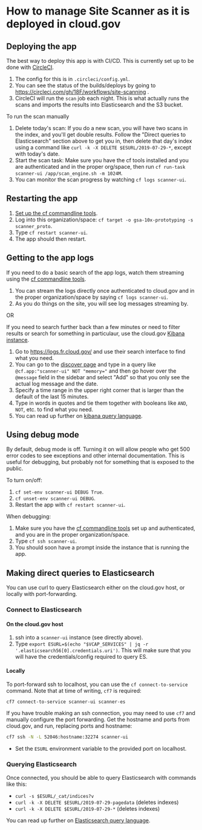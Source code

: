 # How to manage Site Scanner as it is deployed in cloud.gov

## Deploying the app

The best way to deploy this app is with CI/CD.  This is currently set up to be done with [CircleCI](https://circleci.com/gh/18F/workflows/site-scanning).

1. The config for this is in `.circleci/config.yml`.
2. You can see the status of the builds/deploys by going to https://circleci.com/gh/18F/workflows/site-scanning .
3. CircleCI will run the `scan` job each night. This is what actually runs the scans and imports the results into Elasticsearch and the S3 bucket.

To run the scan manually
1. Delete today's scan:  If you do a new scan, you will have two scans in the index, and you'll
  get double results.  Follow the "Direct queries to Elasticsearch" section above to get
  you in, then delete that day's index using a command like `curl -k -X DELETE $ESURL/2019-07-29-*`,
  except with today's date.
2. Start the scan task:  Make sure you have the cf tools installed and you are authenticated
  and in the proper org/space, then run `cf run-task scanner-ui /app/scan_engine.sh -m 1024M`.
3. You can monitor the scan progress by watching `cf logs scanner-ui`.

## Restarting the app

1. [Set up the cf commandline tools](https://cloud.gov/docs/getting-started/setup/#set-up-the-command-line).
2. Log into this organization/space: `cf target -o gsa-10x-prototyping -s scanner_proto`.
3. Type `cf restart scanner-ui`.
4. The app should then restart.

## Getting to the app logs

If you need to do a basic search of the app logs, watch them streaming using the
[cf commandline tools](https://cloud.gov/docs/getting-started/setup/#set-up-the-command-line).

1. You can stream the logs directly once authenticated to cloud.gov and in the proper organization/space by saying `cf logs scanner-ui`.
2. As you do things on the site, you will see log messages streaming by.

OR

If you need to search further back than a few minutes or need to filter results or search for something in particulaur, use the cloud.gov [Kibana instance](https://logs.fr.cloud.gov/).

1. Go to https://logs.fr.cloud.gov/ and use their search interface to find what you need.
2. You can go to the [discover page](https://logs.fr.cloud.gov/app/kibana#/discover) and type in a query like `@cf.app:"scanner-ui" NOT "memory="` and then go hover over the `@message` field in the sidebar and select "Add" so that you only see the actual log message and the date.
3. Specify a time range in the upper right corner that is larger than the default of the last 15 minutes.
4. Type in words in quotes and tie them together with booleans like `AND`, `NOT`, etc. to find what you need.
5. You can read up further on [kibana query language](https://www.elastic.co/guide/en/elasticsearch/reference/6.8/query-dsl-query-string-query.html#query-string-syntax).

## Using debug mode

By default, debug mode is off.  Turning it on will allow people who get 500 error codes to see exceptions and other internal documentation. This is useful for debugging, but probably not for something that is exposed to the
public.

To turn on/off:
1. `cf set-env scanner-ui DEBUG True`.
2. `cf unset-env scanner-ui DEBUG`.
3. Restart the app with `cf restart scanner-ui`.

When debugging:
1. Make sure you have the [cf commandline tools](https://cloud.gov/docs/getting-started/setup/#set-up-the-command-line)
set up and authenticated, and you are in the proper organization/space.
2. Type `cf ssh scanner-ui`.
3. You should soon have a prompt inside the instance that is running the app.

## Making direct queries to Elasticsearch

You can use curl to query Elasticsearch either on the cloud.gov host, or locally with port-forwarding.

### Connect to Elasticsearch

#### On the cloud.gov host

1. ssh into a `scanner-ui` instance (see directly above).
2. Type `export ESURL=$(echo "$VCAP_SERVICES" | jq -r '.elasticsearch56[0].credentials.uri')`. This will make sure that you will have the credentials/config required to query ES.

#### Locally

To port-forward ssh to localhost, you can use the `cf connect-to-service` command. Note that at time of writing, `cf7` is required:

```bash
cf7 connect-to-service scanner-ui scanner-es
```

If you have trouble making an ssh connection, you may need to use `cf7` and manually configure the port forwarding. Get the hostname and ports from cloud.gov, and run, replacing ports and hostname:

```bash
cf7 ssh -N -L 52046:hostname:32274 scanner-ui
```

- Set the `ESURL` environment variable to the provided port on localhost.

### Querying Elasticsearch

Once connected, you should be able to query Elasticsearch with commands like this:

* `curl -s $ESURL/_cat/indices?v`
* `curl -k -X DELETE $ESURL/2019-07-29-pagedata` (deletes indexes)
* `curl -k -X DELETE $ESURL/2019-07-29-*` (deletes indexes)

You can read up further on [Elasticsearch query language](https://www.elastic.co/guide/en/elasticsearch/reference/5.5/_introducing_the_query_language.html).

